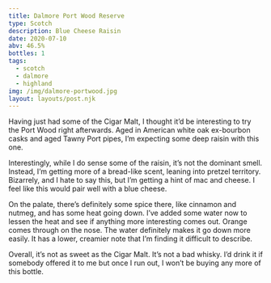 ```yaml
---
title: Dalmore Port Wood Reserve
type: Scotch
description: Blue Cheese Raisin
date: 2020-07-10
abv: 46.5%
bottles: 1 
tags:
  - scotch
  - dalmore
  - highland
img: /img/dalmore-portwood.jpg
layout: layouts/post.njk
---
```


Having just had some of the Cigar Malt, I thought it’d be interesting to try the Port Wood right afterwards. Aged in American white oak ex-bourbon casks and aged Tawny Port pipes, I’m expecting some deep raisin with this one. 

Interestingly, while I do sense some of the raisin, it’s not the dominant smell. Instead, I’m getting more of a bread-like scent, leaning into pretzel territory. Bizarrely, and I hate to say this, but I’m getting a hint of mac and cheese. I feel like this would pair well with a blue cheese. 

On the palate, there’s definitely some spice there, like cinnamon and nutmeg, and has some heat going down. I’ve added some water now to lessen the heat and see if anything more interesting comes out. Orange comes through on the nose. The water definitely makes it go down more easily. It has a lower, creamier note that I’m finding it difficult to describe. 

Overall, it’s not as sweet as the Cigar Malt. It’s not a bad whisky. I’d drink it if somebody offered it to me but once I run out, I won’t be buying any more of this bottle. 
